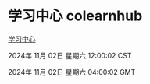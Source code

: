 # 学习中心 colearnhub
[学习中心](http://219.139.197.74:56308/colearnhub/)

2024年 11月 02日 星期六 12:00:02 CST

2024年 11月 02日 星期六 04:00:02 GMT
